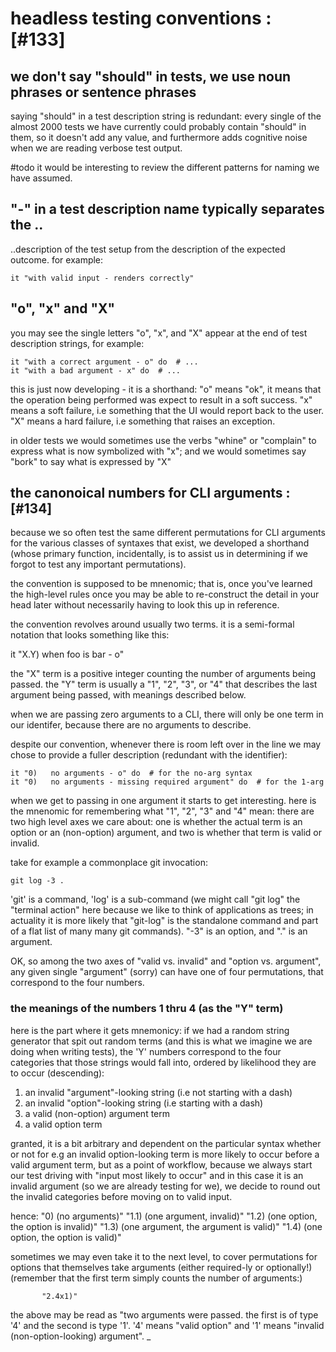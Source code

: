 # headless testing conventions :[#133]

## we don't say "should" in tests, we use noun phrases or sentence phrases

saying "should" in a test description string is redundant: every single
of the almost 2000 tests we have currently could probably contain "should"
in them, so it doesn't add any value, and furthermore adds cognitive noise
when we are reading verbose test output.

#todo it would be interesting to review the different patterns for naming
we have assumed.



## "-" in a test description name typically separates the ..

..description of the test setup from the description of the expected outcome.
for example:

    it "with valid input - renders correctly"



## "o", "x" and "X"

you may see the single letters "o", "x", and "X" appear at the end of test
description strings, for example:

    it "with a correct argument - o" do  # ...
    it "with a bad argument - x" do  # ...

this is just now developing - it is a shorthand: "o" means "ok", it means
that the operation being performed was expect to result in a soft success.
"x" means a soft failure, i.e something that the UI would report back to
the user. "X" means a hard failure, i.e something that raises an exception.

in older tests we would sometimes use the verbs "whine" or "complain" to
express what is now symbolized with "x"; and we would sometimes say "bork"
to say what is expressed by "X"



## the canonoical numbers for CLI arguments :[#134]

because we so often test the same different permutations for CLI arguments
for the various classes of syntaxes that exist, we developed a shorthand
(whose primary function, incidentally, is to assist us in determining if we
forgot to test any important permutations).

the convention is supposed to be mnenomic; that is, once you've learned the
high-level rules once you may be able to re-construct the detail in your head
later without necessarily having to look this up in reference.

the convention revolves around usually two terms. it is a semi-formal notation
that looks something like this:

  it "X.Y) when foo is bar - o"

the "X" term is a positive integer counting the number of arguments being
passed. the "Y" term is usually a "1", "2", "3", or "4" that describes
the last argument being passed, with meanings described below.

when we are passing zero arguments to a CLI, there will only be one term
in our identifer, because there are no arguments to describe.

despite our convention, whenever there is room left over in the line we may
chose to provide a fuller description (redundant with the identifier):

    it "0)   no arguments - o" do  # for the no-arg syntax
    it "0)   no arguments - missing required argument" do  # for the 1-arg

when we get to passing in one argument it starts to get interesting. here
is the mnenomic for remembering what "1", "2", "3" and "4" mean: there are
two high level axes we care about: one is whether the actual term is an option
or an (non-option) argument, and two is whether that term is valid or invalid.

take for example a commonplace git invocation:

    git log -3 .

'git' is a command, 'log' is a sub-command (we might call "git log" the
"terminal action" here because we like to think of applications as trees; in
actuality it is more likely that "git-log" is the standalone command and part
of a flat list of many many git commands). "-3" is an option, and "." is
an argument.

OK, so among the two axes of "valid vs. invalid" and "option vs. argument",
any given single "argument" (sorry) can have one of four permutations, that
correspond to the four numbers.



### the meanings of the numbers 1 thru 4 (as the "Y" term)

here is the part where it gets mnemonicy: if we had a random string generator
that spit out random terms (and this is what we imagine we are doing when
writing tests), the 'Y' numbers correspond to the four categories that those
strings would fall into, ordered by likelihood they are to occur (descending):

1) an invalid "argument"-looking string (i.e not starting with a dash)
2) an invalid "option"-looking string (i.e starting with a dash)
3) a valid (non-option) argument term
4) a valid option term

granted, it is a bit arbitrary and dependent on the particular syntax whether
or not for e.g an invalid option-looking term is more likely to occur before
a valid argument term, but as a point of workflow, because we always start
our test driving with "input most likely to occur" and in this case it is
an invalid argument (so we are already testing for we), we decide to round out
the invalid categories before moving on to valid input.

hence:     "0)    (no arguments)"
           "1.1)  (one argument, invalid)"
           "1.2)  (one option, the option is invalid)"
           "1.3)  (one argument, the argument is valid)"
           "1.4)  (one option, the option is valid)"

sometimes we may even take it to the next level, to cover permutations for
options that themselves take arguments (either required-ly or optionally!)
(remember that the first term simply counts the number of arguments:)

           "2.4x1)"

the above may be read as "two arguments were passed. the first is of
type '4' and the second is type '1'. '4' means "valid option" and '1'
means "invalid (non-option-looking) argument".
_
